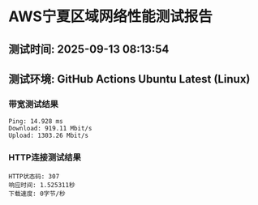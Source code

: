 # AWS宁夏区域网络性能测试报告
## 测试时间: 2025-09-13 08:13:54
## 测试环境: GitHub Actions Ubuntu Latest (Linux)

### 带宽测试结果
```
Ping: 14.928 ms
Download: 919.11 Mbit/s
Upload: 1303.26 Mbit/s
```

### HTTP连接测试结果
```
HTTP状态码: 307
响应时间: 1.525311秒
下载速度: 0字节/秒
```

